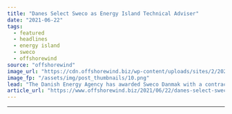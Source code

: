 ```yaml
---
title: "Danes Select Sweco as Energy Island Technical Adviser"
date: "2021-06-22"
tags: 
  - featured
  - headlines
  - energy island
  - sweco
  - offshorewind
source: "offshorewind"
image_url: "https://cdn.offshorewind.biz/wp-content/uploads/sites/2/2021/05/07123509/North-Sea-Energy-Island.png"
image_fp: "/assets/img/post_thumbnails/10.png"
lead: "The Danish Energy Agency has awarded Sweco Danmak with a contract for technical advice"
article_url: "https://www.offshorewind.biz/2021/06/22/danes-select-sweco-as-energy-island-technical-adviser/"
---
```


---
